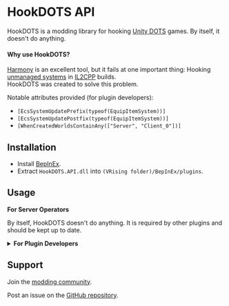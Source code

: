 # HookDOTS API

HookDOTS is a modding library for hooking [Unity DOTS](https://unity.com/dots) games. By itself, it doesn't do anything.

#### Why use HookDOTS?

[Harmony](https://github.com/BepInEx/HarmonyX) is an excellent tool, but it fails at one important thing: Hooking [unmanaged systems](https://docs.unity3d.com/Packages/com.unity.entities@1.3/api/Unity.Entities.ISystem.html) in [IL2CPP](https://docs.unity3d.com/6000.1/Documentation/Manual/scripting-backends-il2cpp.html) builds.\
HookDOTS was created to solve this problem.

Notable attributes provided (for plugin developers):

- `[EcsSystemUpdatePrefix(typeof(EquipItemSystem))]`
- `[EcsSystemUpdatePostfix(typeof(EquipItemSystem))]`
- `[WhenCreatedWorldsContainAny(["Server", "Client_0"])]`


## Installation

- Install [BepInEx](https://v-rising.thunderstore.io/package/BepInEx/BepInExPack_V_Rising/).
- Extract `HookDOTS.API.dll` into `(VRising folder)/BepInEx/plugins`.


## Usage

**For Server Operators**

By itself, HookDOTS doesn't do anything. It is required by other plugins and should be kept up to date.



<details><summary><strong>For Plugin Developers</strong></summary>

## How to use

#### 1. Add a reference to the plugin.
>`dotnet add package HookDOTS.API`

#### 2. Add the API plugin as a dependency via the `BepInDependency` attribute on your plugin class.
```C#
[BepInPlugin(MyPluginInfo.PLUGIN_GUID, MyPluginInfo.PLUGIN_NAME, MyPluginInfo.PLUGIN_VERSION)]
[BepInDependency("HookDOTS.API")]
public class ExamplePlugin : BasePlugin
```

#### 3. Register hooks in your plugin's Load method.

```C#
public override void Load()
{
    //... other initialization code

    // Register your plugin's hooks with HookDOTS
    _hookDOTS = new HookDOTS.API.HookDOTS(MyPluginInfo.PLUGIN_GUID, Log);
    _hookDOTS.RegisterAnnotatedHooks();
}
```

#### 4. Teardown in your plugin's Unload method.
```C#
public override bool Unload()
{
    //... other unloading code

    _hookDOTS.Dispose();
    return true;
}
```

#### 5. Set up prefix and postifx hooks for System OnUpdate calls. Both managed and unmanaged systems can be hooked.
```C#
public class ExamplePatch
{
    // The hook must be `public` and `static`.
    // If you want SystemState* passed in, an `unsafe` context is also required.
    [EcsSystemUpdatePrefix(typeof(EquipItemSystem))]
    unsafe public static bool ExamplePrefix(SystemState* systemState)
    {
        var world = systemState->World;
        ExamplePlugin.LogInstance.LogInfo($"ExamplePrefix executing in world {world.Name}.");

        // You can return false, to skip the hooked OnUpdate. Other prefix hooks will still run.
        bool shouldSkipTheOriginal = true;
        return !shouldSkipTheOriginal; // this will be returned, and is false. Therefore the original will be skipped.
    }

    [EcsSystemUpdatePostfix(typeof(EquipItemSystem))]
    unsafe public static void ExamplePostfix(SystemState* systemState)
    {
        var world = systemState->World;
        ExamplePlugin.LogInstance.LogInfo($"ExamplePostfix executing in world {world.Name}.");
        // Unlike a prefix hook, a postfix hook cannot return false to skip anything.
        // The only valid return type is `void`.
    }

}
```

### onlyWhenSystemRuns
You can set `onlyWhenSystemRuns` to `false`, and the hook will be called even if the system doesn't actually run.

```C#
[EcsSystemUpdatePrefix(typeof(EquipItemSystem), onlyWhenSystemRuns: false)]
public static void ExamplePrefix2()
{
    // (this is commented out, because the log would be spammed every frame)
    // ExamplePlugin.LogInstance.LogInfo($"ExamplePrefix2 executing");
}
```


### Throttling
If you're using hooks to dump information and don't want to be flooded every frame, the `Throttle` attribute can be used.
```C#
// You can specify `days`, `hours`, `minutes`, `seconds`, and `milliseconds` to define the throttle interval.
// Internally, these are used to create a `System.TimeSpan`
[Throttle(seconds: 10)]
[EcsSystemUpdatePrefix(typeof(EquipItemSystem), onlyWhenSystemRuns: false)]
public static void ExamplePrefixThrottled()
{
    ExamplePlugin.LogInstance.LogInfo($"ExamplePrefixThrottled executing (throttled to once every 10 seconds)");
}
```


### Alternative ways to register hooks
Procedurally, using a HookRegistrar:
```C#
var hookDOTS = new HookDOTS.API.HookDOTS(MyPluginInfo.PLUGIN_GUID, Log);
//...
var hook = HookDOTS.Hooks.System_OnUpdate_Prefix.CreateHook(MyHookMethod);
hookDOTS.HookRegistrar.RegisterHook_System_OnUpdate_Prefix<TakeDamageInSunSystem_Server>(hook);
```
Builder style, using SetupHooks:
```C#
var hookDOTS = new HookDOTS.API.HookDOTS(MyPluginInfo.PLUGIN_GUID, Log);
//...
hookDOTS
    .SetupHooks()
        .BeforeSystemUpdates<EquipItemSystem>()
            .ExecuteDetour(MyMethodA).Always()
            .And()
            .ExecuteDetour(MyMethodB).Always()
    .Also()
        .AfterSystemUpdates<TakeDamageInSunSystem_Server>()
            .ExecuteAction(MyMethodC).Throttled(seconds: 2)
    .Also()
        .BeforeSystemUpdates<DropInventoryItemSystem>(onlyWhenSystemRuns: false)
            .ExecuteDetour(MyMethodD).Throttled(seconds: 5)
    .RegisterChain();
    // be sure to call RegisterChain! Otherwise the entire chain will be discarded.
```


### World Readiness triggers for Initialization

There are world readiness checks/triggers if you need to defer something until after worlds are created.

Worlds are immediately checked during hook registration, in case they were already set up.\
Each registered hook will only be executed once. (Even if it doesn't complete, e.g. due to errors)

```C#
// The hook must be `public` and `static`.
[WhenCreatedWorldsContainAny(["Server", "Client_0"])]
unsafe public static void ExampleInitializer1(IEnumerable<World> worlds)
{
    ExamplePlugin.LogInstance.LogInfo($"{worlds.First().Name} world is ready.");
}

// there is also an "All" version (instead of "Any")
[WhenCreatedWorldsContainAll(["Server", "Default World"])]
public static void ExampleInitializerAll()
{
    ExamplePlugin.LogInstance.LogInfo($"ExampleInitializerAll executing.");
}
```
Builder style, using SetupHooks:
```C#
hookDOTS
    .SetupHooks()
        .WhenCreatedWorldsContainAny(["Server", "Default World"])
            .ExecuteActionOnce(LogSomething)
            .And()
            .ExecuteActionOnce(DeferredInitialize)
    .RegisterChain();
    // be sure to call RegisterChain! Otherwise the entire chain will be discarded.
```



### Example project

A full [example project](https://github.com/cheesasaurus/HookDOTS/tree/main/BepInExPlugins/ExamplePlugin) is available. Of particular interest:
- [Plugin entry point](https://github.com/cheesasaurus/HookDOTS/blob/main/BepInExPlugins/ExamplePlugin/ExamplePlugin.cs)
- [Prefix hook examples](https://github.com/cheesasaurus/HookDOTS/blob/main/BepInExPlugins/ExamplePlugin/src/Patches/EcsSystemUpdatePrefix_ExamplePatch.cs)
- [Postfix hook examples](https://github.com/cheesasaurus/HookDOTS/blob/main/BepInExPlugins/ExamplePlugin/src/Patches/EcsSystemUpdatePostfix_ExamplePatch.cs)

</details>

## Support

Join the [modding community](https://vrisingmods.com/discord).

Post an issue on the [GitHub repository](https://github.com/cheesasaurus/HookDOTS). 